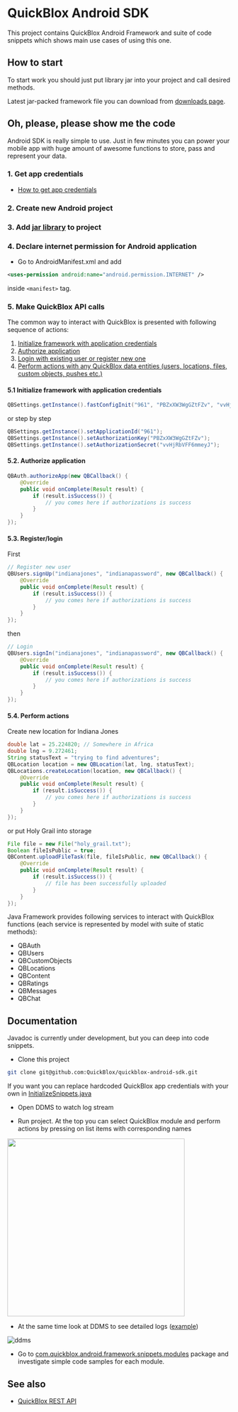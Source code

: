 # QuickBlox Android SDK

This project contains QuickBlox Android Framework and suite of code snippets which shows main use cases of using this one.

## How to start

To start work you should just put library jar into your project and call desired methods.

Latest jar-packed framework file you can download from [downloads page](https://github.com/QuickBlox/quickblox-android-sdk/downloads).

## Oh, please, please show me the code

Android SDK is really simple to use. Just in few minutes you can power your mobile app with huge amount of awesome functions to store, pass and represent your data. 

### 1. Get app credentials

* [How to get app credentials](http://quickblox.com/developers/Getting_application_credentials)

### 2. Create new Android project
### 3. Add [jar library](https://github.com/QuickBlox/quickblox-android-sdk/downloads) to project

### 4. Declare internet permission for Android application

* Go to AndroidManifest.xml and add 

```xml
<uses-permission android:name="android.permission.INTERNET" />
```
inside `<manifest>` tag.

### 5. Make QuickBlox API calls

The common way to interact with QuickBlox is presented with following sequence of actions:

1. [Initialize framework with application credentials](#71-initialize-framework-with-application-credentials)
2. [Authorize application](#72-authorize-application)
3. [Login with existing user or register new one](#73-registerlogin)
4. [Perform actions with any QuickBlox data entities (users, locations, files, custom objects, pushes etc.)](#74-perform-actions)

#### 5.1 Initialize framework with application credentials

```java
QBSettings.getInstance().fastConfigInit("961", "PBZxXW3WgGZtFZv", "vvHjRbVFF6mmeyJ");
```

or step by step


```java
QBSettings.getInstance().setApplicationId("961");
QBSettings.getInstance().setAuthorizationKey("PBZxXW3WgGZtFZv");
QBSettings.getInstance().setAuthorizationSecret("vvHjRbVFF6mmeyJ");
```

#### 5.2. Authorize application


```java
QBAuth.authorizeApp(new QBCallback() {
    @Override
    public void onComplete(Result result) {
        if (result.isSuccess()) {
            // you comes here if authorizations is success
        }
    }
});
```

#### 5.3. Register/login

First

```java
// Register new user
QBUsers.signUp("indianajones", "indianapassword", new QBCallback() {
    @Override
    public void onComplete(Result result) {
        if (result.isSuccess()) {
            // you comes here if authorizations is success
        }
    }
});
```

then

```java
// Login
QBUsers.signIn("indianajones", "indianapassword", new QBCallback() {
    @Override
    public void onComplete(Result result) {
        if (result.isSuccess()) {
            // you comes here if authorizations is success
        }
    }
});
```

#### 5.4. Perform actions

Create new location for Indiana Jones

```java
double lat = 25.224820; // Somewhere in Africa
double lng = 9.272461;
String statusText = "trying to find adventures";
QBLocation location = new QBLocation(lat, lng, statusText);
QBLocations.createLocation(location, new QBCallback() {
    @Override
    public void onComplete(Result result) {
        if (result.isSuccess()) {
            // you comes here if authorizations is success
        }
    }
});
```

or put Holy Grail into storage

```java
File file = new File("holy_grail.txt");
Boolean fileIsPublic = true;
QBContent.uploadFileTask(file, fileIsPublic, new QBCallback() {
    @Override
    public void onComplete(Result result) {
        if (result.isSuccess()) {
            // file has been successfully uploaded
        }
    }
});
```

Java Framework provides following services to interact with QuickBlox functions (each service is represented by model with suite of static methods):

* QBAuth
* QBUsers
* QBCustomObjects
* QBLocations
* QBContent
* QBRatings
* QBMessages
* QBChat

## Documentation

Javadoc is currently under development, but you can deep into code snippets.

* Clone this project

```bash
git clone git@github.com:QuickBlox/quickblox-android-sdk.git
```

If you want you can replace hardcoded QuickBlox app credentials with your own in  [InitializeSnippets.java](https://github.com/QuickBlox/quickblox-android-sdk/blob/master/src/com/quickblox/android/framework/snippets/InitializeSnippets.java)

* Open DDMS to watch log stream

* Run project. At the top you can select QuickBlox module and perform actions by pressing on list items with corresponding names

<img src="https://img.skitch.com/20121012-di531b1cq2r5fjwtqdhxy56d65.png" height=400/>

* At the same time look at DDMS to see detailed logs ([example](https://gist.github.com/3876684))

![ddms](https://img.skitch.com/20121012-p8tix2r1fqckr4a44agp7hrrq4.png)

* Go to [com.quickblox.android.framework.snippets.modules](https://github.com/QuickBlox/quickblox-android-sdk/tree/master/src/com/quickblox/android/framework/snippets/modules) package and investigate simple code samples for each module.

## See also

* [QuickBlox REST API](http://quickblox.com/developers/Overview)